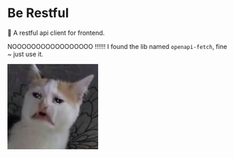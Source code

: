 # Be Restful

💩 A restful api client for frontend.

NOOOOOOOOOOOOOOOOO !!!!!! I found the lib named `openapi-fetch`, fine ~ just use it.

![sad](./docs/sad.jpg)
